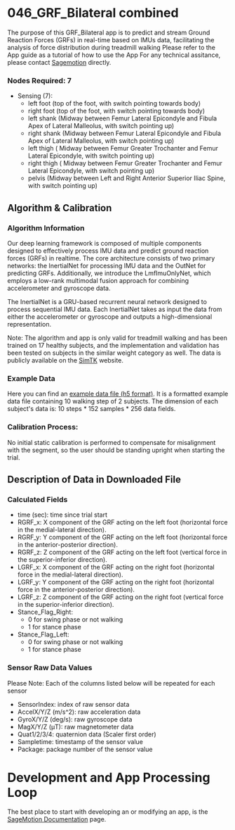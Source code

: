 # 046_GRF_Bilateral combined
The purpose of this GRF_Bilateral app is to predict and stream Ground Reaction Forces (GRFs) in real-time based on IMUs data, facilitating the analysis of force distribution during treadmill walking
Please refer to the App guide as a tutorial of how to use the App
For any technical assitance, please contact [Sagemotion](mailto:info@sagemotion.com) directly.

### Nodes Required: 7 
- Sensing (7): 
    - left foot (top of the foot, with switch pointing towards body)
    - right foot (top of the foot, with switch pointing towards body)
    - left shank (Midway between Femur Lateral Epicondyle and Fibula Apex of Lateral Malleolus, with switch pointing up)
    - right shank (Midway between Femur Lateral Epicondyle and Fibula Apex of Lateral Malleolus, with switch pointing up)
    - left thigh ( Midway between Femur Greater Trochanter and Femur Lateral Epicondyle, with switch pointing up)
    - right thigh ( Midway between Femur Greater Trochanter and Femur Lateral Epicondyle, with switch pointing up)
    - pelvis (Midway between Left and Right Anterior Superior Iliac Spine, with switch pointing up)

## Algorithm & Calibration
### Algorithm Information
Our deep learning framework is composed of multiple components designed to effectively process IMU data and predict ground reaction forces (GRFs) in realtime. The core architecture consists of two primary networks: the InertialNet for processing IMU data and the OutNet for predicting GRFs. Additionally, we introduce the LmfImuOnlyNet, which employs a low-rank multimodal fusion approach for combining accelerometer and gyroscope data.

The InertialNet is a GRU-based recurrent neural network designed to process sequential IMU data. Each InertialNet takes as input the data from either the accelerometer or gyroscope and outputs a high-dimensional representation.

Note: The algorithm and app is only valid for treadmill walking and has been trained on 17 healthy subjects, and the implementation and validation has been tested on subjects in the similar weight category as well. The data is publicly available on the [SimTK](https://simtk.org/projects/imukinetics) website.

### Example Data
Here you can find an [example data file (h5 format)](https://github.com/zakir300408/Ground_Reaction_Forces_Sagemotion/blob/main/trained_models_and_example_data/example_data.h5). It is a formatted example data file containing 10 walking step of 2 subjects. The dimension of each subject's data is: 10 steps * 152 samples * 256 data fields.

### Calibration Process:
No initial static calibration is performed to compensate for misalignment with the segment, so the user should be standing upright when starting the trial.


## Description of Data in Downloaded File
### Calculated Fields
- time (sec): time since trial start
- RGRF_x: X component of the GRF acting on the left foot (horizontal force in the medial-lateral
direction).
- RGRF_y: Y component of the GRF acting on the left foot (horizontal force in the anterior-posterior
direction).
- RGRF_z: Z component of the GRF acting on the left foot (vertical force in the superior-inferior
direction).
- LGRF_x: X component of the GRF acting on the right foot (horizontal force in the medial-lateral
direction).
- LGRF_y: Y component of the GRF acting on the right foot (horizontal force in the anterior-posterior
direction).
- LGRF_z: Z component of the GRF acting on the right foot (vertical force in the superior-inferior
direction).
- Stance_Flag_Right: 
  - 0 for swing phase or not walking
  - 1 for stance phase
- Stance_Flag_Left: 
  - 0 for swing phase or not walking
  - 1 for stance phase

### Sensor Raw Data Values 
Please Note: Each of the columns listed below will be repeated for each sensor
- SensorIndex: index of raw sensor data
- AccelX/Y/Z (m/s^2): raw acceleration data
- GyroX/Y/Z (deg/s): raw gyroscope data
- MagX/Y/Z (μT): raw magnetometer data
- Quat1/2/3/4: quaternion data (Scaler first order)
- Sampletime: timestamp of the sensor value
- Package: package number of the sensor value

# Development and App Processing Loop
The best place to start with developing an or modifying an app, is the [SageMotion Documentation](http://docs.sagemotion.com/index.html) page.
